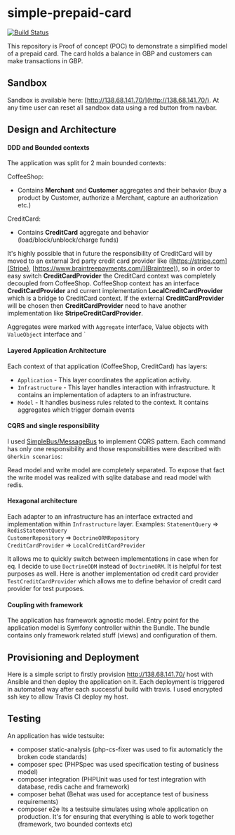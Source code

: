 # simple-prepaid-card
[![Build Status](https://travis-ci.org/lzakrzewski/simple-prepaid-card.svg?branch=master)](https://travis-ci.org/lzakrzewski/simple-prepaid-card)

This repository is Proof of concept (POC) to demonstrate a simplified model of a prepaid card. The card holds a balance in GBP and customers can make transactions in GBP.

## Sandbox
Sandbox is available here: [http://138.68.141.70/](http://138.68.141.70/). At any time user can reset all sandbox data using a red button from navbar.

## Design and Architecture

#### DDD and Bounded contexts
The application was split for 2 main bounded contexts:  

CoffeeShop:
 - Contains **Merchant** and **Customer** aggregates and their behavior (buy a product by Customer, authorize a Merchant, capture an authorization etc.)
 
CreditCard:
 - Contains **CreditCard** aggregate and behavior (load/block/unblock/charge funds)
 
It's highly possible that in future the responsibility of CreditCard will by moved to an external 3rd party credit card provider like ([https://stripe.com](Stripe), [https://www.braintreepayments.com/](Braintree)), so in order to easy switch **CreditCardProvider**  the CreditCard context was completely decoupled from CoffeeShop.
CoffeeShop context has an interface **CreditCardProvider** and current implementation **LocalCreditCardProvider** which is a bridge to CreditCard context. If the external **CreditCardProvider** will be chosen then **CreditCardProvider** need to have another implementation like **StripeCreditCardProvider**.

Aggregates were marked with `Aggregate` interface, Value objects with `ValueObject` interface and `

#### Layered Application Architecture
Each context of that application (CoffeeShop, CreditCard) has layers:
- `Application` - This layer coordinates the application activity.
- `Infrastructure` - This layer handles interaction with infrastructure. It contains an implementation of adapters to an infrastructure.
- `Model` - It handles business rules related to the context. It contains aggregates which trigger domain events

#### CQRS and single responsibility
I used [SimpleBus/MessageBus](http://simplebus.github.io/MessageBus/) to implement CQRS pattern. 
Each command has only one responsibility and those responsibilities were described with `Gherkin scenarios`:
 

Read model and write model are completely separated. To expose that fact the write model was realized with sqlite database and read model with redis.

#### Hexagonal architecture
Each adapter to an infrastructure has an interface extracted and implementation within `Infrastructure` layer. 
Examples:
`StatementQuery` => `RedisStatementQuery`  
`CustomerRepository` => `DoctrineORMRepository`  
`CreditCardProvider` => `LocalCreditCardProvider`  

It allows me to quickly switch between implementations in case when for eq. I decide to use `DoctrineODM` instead of `DoctrineORM`. It is helpful for test purposes as well. Here is another implementation od credit card provider `TestCreditCardProvider` which allows me to define behavior of credit card provider for test purposes.

#### Coupling with framework
The application has framework agnostic model. Entry point for the application model is Symfony controller within the Bundle. The bundle contains only framework related stuff (views) and configuration of them.

## Provisioning and Deployment
Here is a simple script to firstly provision http://138.68.141.70/ host with Ansible and then deploy the application on it.
Each deployment is triggered in automated way after each successful build with travis. I used encrypted ssh key to allow Travis CI deploy my host.

## Testing
An application has wide testsuite:
- composer static-analysis (php-cs-fixer was used to fix automaticly the broken code standards)
- composer spec (PHPSpec was used specification testing of business model)
- composer integration (PHPUnit was used for test integration with database, redis cache and framework)
- composer behat (Behat was used for acceptance test of business requirements)
- composer e2e Its a testsuite simulates using whole application on production. It's for ensuring that everything is able to work together (framework, two bounded contexts etc)






